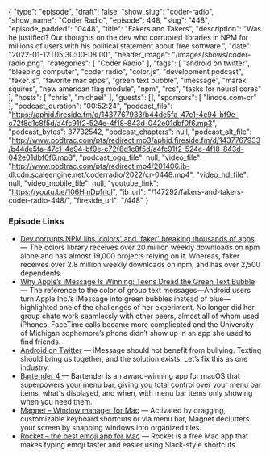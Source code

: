 {
  "type": "episode",
  "draft": false,
  "show_slug": "coder-radio",
  "show_name": "Coder Radio",
  "episode": 448,
  "slug": "448",
  "episode_padded": "0448",
  "title": "Fakers and Takers",
  "description": "Was he justified? Our thoughts on the dev who corrupted libraries in NPM for millions of users with his political statement about free software.",
  "date": "2022-01-12T05:30:00-08:00",
  "header_image": "/images/shows/coder-radio.png",
  "categories": [
    "Coder Radio"
  ],
  "tags": [
    "android on twitter",
    "bleeping computer",
    "coder radio",
    "color.js",
    "development podcast",
    "faker.js",
    "favorite mac apps",
    "green text bubble",
    "imessage",
    "marak squires",
    "new american flag module",
    "npm",
    "rcs",
    "tasks for neural cores"
  ],
  "hosts": [
    "chris",
    "michael"
  ],
  "guests": [],
  "sponsors": [
    "linode.com-cr"
  ],
  "podcast_duration": "00:52:24",
  "podcast_file": "https://aphid.fireside.fm/d/1437767933/b44de5fa-47c1-4e94-bf9e-c72f8d1c8f5d/a4fc91f2-524e-4f18-843d-042e01dbf0f6.mp3",
  "podcast_bytes": 37732542,
  "podcast_chapters": null,
  "podcast_alt_file": "http://www.podtrac.com/pts/redirect.mp3/aphid.fireside.fm/d/1437767933/b44de5fa-47c1-4e94-bf9e-c72f8d1c8f5d/a4fc91f2-524e-4f18-843d-042e01dbf0f6.mp3",
  "podcast_ogg_file": null,
  "video_file": "http://www.podtrac.com/pts/redirect.mp4/201406.jb-dl.cdn.scaleengine.net/coderradio/2022/cr-0448.mp4",
  "video_hd_file": null,
  "video_mobile_file": null,
  "youtube_link": "https://youtu.be/106HmDp1ncI",
  "jb_url": "/147292/fakers-and-takers-coder-radio-448/",
  "fireside_url": "/448"
}


### Episode Links

  * [Dev corrupts NPM libs 'colors' and 'faker' breaking thousands of apps](https://www.bleepingcomputer.com/news/security/dev-corrupts-npm-libs-colors-and-faker-breaking-thousands-of-apps/ "Dev corrupts NPM libs 'colors' and 'faker' breaking thousands of apps") — The colors library receives over 20 million weekly downloads on npm alone and has almost 19,000 projects relying on it. Whereas, faker receives over 2.8 million weekly downloads on npm, and has over 2,500 dependents.
  * [Why Apple’s iMessage Is Winning: Teens Dread the Green Text Bubble](https://www.wsj.com/articles/why-apples-imessage-is-winning-teens-dread-the-green-text-bubble-11641618009?mod=e2tw "Why Apple’s iMessage Is Winning: Teens Dread the Green Text Bubble") — The reference to the color of group text messages—Android users turn Apple Inc.’s iMessage into green bubbles instead of blue—highlighted one of the challenges of her experiment. No longer did her group chats work seamlessly with other peers, almost all of whom used iPhones. FaceTime calls became more complicated and the University of Michigan sophomore’s phone didn’t show up in an app she used to find friends.
  * [Android on Twitter](https://twitter.com/Android/status/1479875457667448837 "Android on Twitter") — iMessage should not benefit from bullying. Texting should bring us together, and the solution exists. Let’s fix this as one industry. 
  * [Bartender 4 ](https://www.macbartender.com/ "Bartender 4 ") — Bartender is an award-winning app for macOS that superpowers your menu bar, giving you total control over your menu bar items, what's displayed, and when, with menu bar items only showing when you need them.
  * [Magnet – Window manager for Mac](https://magnet.crowdcafe.com/ "Magnet – Window manager for Mac") — Activated by dragging, customizable keyboard shortcuts or via menu bar, Magnet declutters your screen by snapping windows into organized tiles.
  * [Rocket – the best emoji app for Mac](https://matthewpalmer.net/rocket/ "Rocket – the best emoji app for Mac") — Rocket is a free Mac app that makes typing emoji faster and easier using Slack-style shortcuts.


